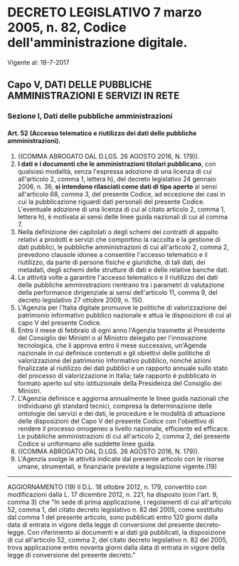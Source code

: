 # DECRETO LEGISLATIVO 7 marzo 2005, n. 82, Codice dell'amministrazione digitale.

Vigente al: 18-7-2017 

## Capo V, DATI DELLE PUBBLICHE AMMINISTRAZIONI E SERVIZI IN RETE
### Sezione I, Dati delle pubbliche amministrazioni

#### Art. 52 (Accesso telematico e riutilizzo dei dati delle pubbliche amministrazioni). 
 
1. ((COMMA ABROGATO DAL D.LGS. 26 AGOSTO 2016, N. 179)). 
2. **I dati e i documenti che le amministrazioni titolari pubblicano**, con qualsiasi modalità, senza l'espressa adozione di una licenza di cui all'articolo 2, comma 1, lettera h), del decreto legislativo 24 gennaio 2006, n. 36, **si intendono rilasciati come dati di tipo aperto** ai sensi all'articolo 68, comma 3, del presente Codice, ad eccezione dei casi in cui la pubblicazione riguardi dati personali del presente Codice. L'eventuale adozione di una licenza di cui al citato articolo 2, comma 1, lettera h), è motivata ai sensi delle linee guida
nazionali di cui al comma 7. 
3. Nella definizione dei capitolati o degli schemi dei contratti di appalto relativi a prodotti e servizi che comportino la raccolta e la gestione di dati pubblici, le pubbliche amministrazioni di cui all'articolo 2, comma 2, prevedono clausole idonee a consentire l'accesso telematico e il riutilizzo, da parte di persone fisiche e giuridiche, di tali dati, dei metadati, degli schemi delle strutture
di dati e delle relative banche dati. 
4. Le attività volte a garantire l'accesso telematico e il riutilizzo dei dati delle pubbliche amministrazioni rientrano tra i parametri di valutazione della performance dirigenziale ai sensi dell'articolo 11, comma 9, del decreto legislativo 27 ottobre 2009,
n. 150. 
5. L'Agenzia per l'Italia digitale promuove le politiche di valorizzazione del patrimonio informativo pubblico nazionale e attua
le disposizioni di cui al capo V del presente Codice. 
6. Entro il mese di febbraio di ogni anno l'Agenzia trasmette al Presidente del Consiglio dei Ministri o al Ministro delegato per l'innovazione tecnologica, che li approva entro il mese successivo, un'Agenda nazionale in cui definisce contenuti e gli obiettivi delle politiche di valorizzazione del patrimonio informativo pubblico, nonché azioni finalizzate al riutilizzo dei dati pubblici e un rapporto annuale sullo stato del processo di valorizzazione in Italia; tale rapporto è pubblicato in formato aperto sul sito
istituzionale della Presidenza del Consiglio dei Ministri. 
7. L'Agenzia definisce e aggiorna annualmente le linee guida nazionali che individuano gli standard tecnici, compresa la determinazione delle ontologie dei servizi e dei dati, le procedure e le modalità di attuazione delle disposizioni del Capo V del presente Codice con l'obiettivo di rendere il processo omogeneo a livello nazionale, efficiente ed efficace. Le pubbliche amministrazioni di cui all'articolo 2, comma 2, del presente Codice si uniformano alle
suddette linee guida. 
8. ((COMMA ABROGATO DAL D.LGS. 26 AGOSTO 2016, N. 179)). 
9. L'Agenzia svolge le attività indicate dal presente articolo con le risorse umane, strumentali, e finanziarie previste a legislazione
vigente.(19) 
-------------- 
AGGIORNAMENTO (19) 
Il D.L. 18 ottobre 2012, n. 179, convertito con modificazioni dalla L. 17 dicembre 2012, n. 221, ha disposto (con l'art. 9, comma 3) che "In sede di prima applicazione, i regolamenti di cui all'articolo 52, comma 1, del citato decreto legislativo n. 82 del 2005, come sostituito dal comma 1 del presente articolo, sono pubblicati entro 120 giorni dalla data di entrata in vigore della legge di conversione del presente decreto-legge. Con riferimento ai documenti e ai dati già pubblicati, la disposizione di cui all'articolo 52, comma 2, del citato decreto legislativo n. 82 del 2005, trova applicazione entro novanta giorni dalla data di entrata in vigore della legge di conversione del presente decreto." 